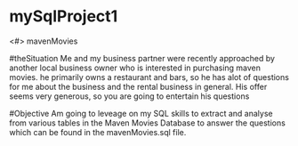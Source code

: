 # mySqlProject1

<#> mavenMovies

#theSituation
Me and my business partner were recently approached by another local business owner who is interested in purchasing maven movies. he primarily owns a restaurant  and bars, so he has alot of questions for me about the business and the rental business in general. His offer seems very generous, so you are going to entertain his questions 


#Objective
Am going to leveage on my SQL skills to extract and analyse from various tables in the Maven Movies Database to answer the questions which can be found in the mavenMovies.sql file.
